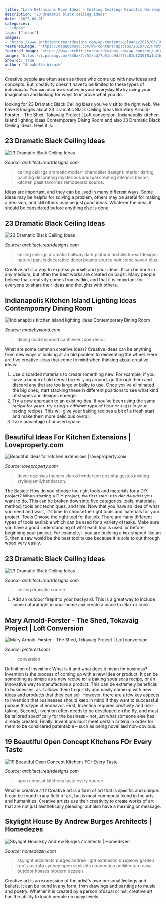 ```yaml
---
title: "Lash Extensions Room Ideas ~ Ceiling Ceilings Dramatic Hallway Dark Plafond Architectureartdesigns Natural Panels Decorative Decor Beams Source Noir Stone Savoir Plus"
description: "23 dramatic black ceiling ideas"
date: "2023-09-21"
categories:
- "ideas"
tags: ["ideas"]
images:
- "https://www.architectureartdesigns.com/wp-content/uploads/2015/06/1066.jpg"
featuredImage: "https://madebymood.com/wp-content/uploads/2019/02/Pretty-kitchen-island-lighting-ideas-Contemporary-Dining-Room-in-Indianapolis-with-rectangular-dining-table-and-white-chairs.jpg"
featured_image: "https://www.architectureartdesigns.com/wp-content/uploads/2013/11/1617-630x472.jpg"
image: "https://i.pinimg.com/736x/7b/51/cd/7b51cd9df48fc01b1239f8a1b74d6bd2.jpg"
ShowToc: true
author: "Annabelle Wisozk"
---
```



Creative people are often seen as those who come up with new ideas and concepts. But, creativity doesn't have to be limited to these types of individuals. You can also be creative in your everyday life by using your imagination and looking for ways to improve what you do.

	

		
looking for 23 Dramatic Black Ceiling Ideas you've visit to the right web. We have 8 Images about 23 Dramatic Black Ceiling Ideas like Mary Arnold-Forster - The Shed, Tokavaig Project | Loft conversion, Indianapolis kitchen island lighting ideas Contemporary Dining Room and also 23 Dramatic Black Ceiling Ideas. Here it is:
		
    
## 23 Dramatic Black Ceiling Ideas

<img loading=lazy src="https://www.architectureartdesigns.com/wp-content/uploads/2013/11/1218.jpg" onerror="this.onerror=null;this.src='https://tse4.mm.bing.net/th?id=OIP.r30iuVcAAbvnJLobQHG8BwHaLH&amp;pid=15.1';" alt="23 Dramatic Black Ceiling Ideas">

_Source: architectureartdesigns.com_

>ceiling ceilings dramatic modern chandelier designs interior daring painting decorating mysterious unusual creating interiors beams kitchen paint favorites remodelista source. 

	

Ideas are important, and they can be used in many different ways. Some ideas may be helpful for solving a problem, others may be useful for making a decision, and still others may be just good ideas. Whatever the idea, it should be considered before anything else is done.

    
## 23 Dramatic Black Ceiling Ideas

<img loading=lazy src="https://www.architectureartdesigns.com/wp-content/uploads/2013/11/260.jpg" onerror="this.onerror=null;this.src='https://tse2.mm.bing.net/th?id=OIP.TNMM8-nYIVrGsGMkxI1NGwAAAA&amp;pid=15.1';" alt="23 Dramatic Black Ceiling Ideas">

_Source: architectureartdesigns.com_

>ceiling ceilings dramatic hallway dark plafond architectureartdesigns natural panels decorative decor beams source noir stone savoir plus. 

	

Creative art is a way to express yourself and your ideas. It can be done in any medium, but often the best works are created on paper. Many people believe that creativity comes from within, and that it is important for everyone to share their ideas and thoughts with others.

    
## Indianapolis Kitchen Island Lighting Ideas Contemporary Dining Room

<img loading=lazy src="https://madebymood.com/wp-content/uploads/2019/02/Pretty-kitchen-island-lighting-ideas-Contemporary-Dining-Room-in-Indianapolis-with-rectangular-dining-table-and-white-chairs.jpg" onerror="this.onerror=null;this.src='https://tse2.mm.bing.net/th?id=OIP.6ad3I7WQQAYyj08_K_uvsAHaLH&amp;pid=15.1';" alt="Indianapolis kitchen island lighting ideas Contemporary Dining Room">

_Source: madebymood.com_

>dining madebymood cantilever zuperdecor. 

	

What are some common creative ideas?
Creative ideas can be anything from new ways of looking at an old problem to reinventing the wheel. Here are five creative ideas that come to mind when thinking about creative ideas: 
1. Use discarded materials to create something new. For example, if you have a bunch of old cereal boxes lying around, go through them and discard any that are too large or bulky to use. Once you’ve eliminated the big ones, start stacking these in different positions to see what kind of shapes and designs emerge.
2. Try a new approach to an existing idea. If you’ve been using the same recipe for years, try using a different type of flour or sugar in your baking recipes. This will give your baking recipes a bit of a fresh start and make them more delicious overall.
3. Take advantage of unused space.

    
## Beautiful Ideas For Kitchen Extensions | Loveproperty.com

<img loading=lazy src="https://loveincorporated.blob.core.windows.net/contentimages/gallery/e48f8ac5-467e-42de-b7c4-17e27e1ec790-KE_shaker_DeVoL.jpg" onerror="this.onerror=null;this.src='https://tse1.mm.bing.net/th?id=OIP.FRKFLgG9miD8DquUI9jf5QHaE7&amp;pid=15.1';" alt="Beautiful ideas for kitchen extensions | loveproperty.com">

_Source: loveproperty.com_

>devol cozinhas thames claros henderson cozinha gostos inviting stylebyemilyhenderson. 

	

The Basics: How do you choose the right tools and materials for a DIY project?
When starting a DIY project, the first step is to decide what you want to do. This can be broken down into five categories: tools, materials, method, tools and techniques, and time. Now that you have an idea of what you need and want, it's time to choose the right tools and materials for your project.
Tools
Choose the right tool for the job. There are many different types of tools available which can be used for a variety of tasks. Make sure you have a good understanding of what each tool is used for before beginning your project. For example, if you are building a box shaped like an S, then a saw would be the best tool to use because it is able to cut through wood very easily.

    
## 23 Dramatic Black Ceiling Ideas

<img loading=lazy src="https://www.architectureartdesigns.com/wp-content/uploads/2013/11/1617-630x472.jpg" onerror="this.onerror=null;this.src='https://tse2.mm.bing.net/th?id=OIP.ubrSN3hIQDQyrDjM7RazugHaFj&amp;pid=15.1';" alt="23 Dramatic Black Ceiling Ideas">

_Source: architectureartdesigns.com_

>ceiling dramatic source. 

	

1. Add an outdoor firepit to your backyard. This is a great way to include some natural light in your home and create a place to relax or cook. 

    
## Mary Arnold-Forster - The Shed, Tokavaig Project | Loft Conversion

<img loading=lazy src="https://i.pinimg.com/736x/7b/51/cd/7b51cd9df48fc01b1239f8a1b74d6bd2.jpg" onerror="this.onerror=null;this.src='https://tse4.mm.bing.net/th?id=OIP.ydcLCqMn95AMZaeOSWzz-AHaFj&amp;pid=15.1';" alt="Mary Arnold-Forster - The Shed, Tokavaig Project | Loft conversion">

_Source: pinterest.com_

>conversion. 

	

Definition of invention: What is it and what does it mean for business?
Invention is the process of coming up with a new Idea or product. It can be something as simple as a new recipe for a baking soda soda recipe, or an innovative way to manufacture a product. This can be extremely beneficial to businesses, as it allows them to quickly and easily come up with new ideas and products that they can sell. However, there are a few key aspects to Invention that businesses should keep in mind if they want to successful pursue this type of endeavor. First, Invention requires creativity and risk-taking. Second, Invention often needs to be developed on the fly, and must be tailored specifically for the business – not just what someone else has already created. Finally, Inventions must meet certain criteria in order for them to be considered patentable – such as being novel and non-obvious.

    
## 19 Beautiful Open Concept Kitchens FOr Every Taste

<img loading=lazy src="https://www.architectureartdesigns.com/wp-content/uploads/2015/06/1066.jpg" onerror="this.onerror=null;this.src='https://tse4.mm.bing.net/th?id=OIP.qezCooFxlyEvJ3Q8KeR3FAHaE5&amp;pid=15.1';" alt="19 Beautiful Open Concept Kitchens FOr Every Taste">

_Source: architectureartdesigns.com_

>open concept kitchens taste every source. 

	

What is creative art?
Creative art is a form of art that is specific and unique. It can be found in any field of art, but is most commonly found in the arts and humanities. Creative artists use their creativity to create works of art that are not just aesthetically pleasing, but also have a meaning or message.

    
## Skylight House By Andrew Burges Architects | Homedezen

<img loading=lazy src="http://www.homedezen.com/wp-content/uploads/2015/04/Skylight-House-by-Andrew-Burges-Architects-13.jpg" onerror="this.onerror=null;this.src='https://tse1.mm.bing.net/th?id=OIP.3FHdSu3SkUZATsU8JY0OcQHaFS&amp;pid=15.1';" alt="Skylight House by Andrew Burges Architects | Homedezen">

_Source: homedezen.com_

>skylight architects burges andrew light extension bungalow garden roof australia sydney open skylights connection architecture casa outdoor houses modern dezeen. 

	

Creative art is an expression of the artist's own personal feelings and beliefs. It can be found in any form, from drawings and paintings to music and poetry. Whether it is created by a person ofusual or not, creative art has the ability to touch people on many levels.

